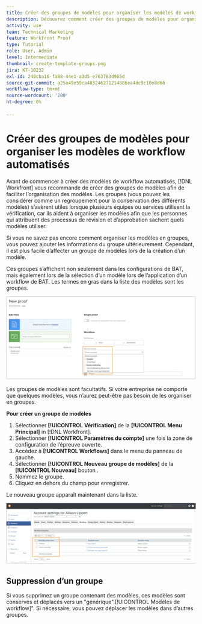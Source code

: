 ```yaml
---
title: Créer des groupes de modèles pour organiser les modèles de workflow automatisés
description: Découvrez comment créer des groupes de modèles pour organiser les modèles de workflow de vérification automatisée que vous créez.
activity: use
team: Technical Marketing
feature: Workfront Proof
type: Tutorial
role: User, Admin
level: Intermediate
thumbnail: create-template-groups.png
jira: KT-10232
exl-id: 248cba16-fa88-44e1-a3d5-e763783d965d
source-git-commit: a25a49e59ca483246271214886ea4dc9c10e8d66
workflow-type: tm+mt
source-wordcount: '280'
ht-degree: 0%

---
```


# Créer des groupes de modèles pour organiser les modèles de workflow automatisés

Avant de commencer à créer des modèles de workflow automatisés, [!DNL Workfront] vous recommande de créer des groupes de modèles afin de faciliter l’organisation des modèles. Les groupes (vous pouvez les considérer comme un regroupement pour la conservation des différents modèles) s’avèrent utiles lorsque plusieurs équipes ou services utilisent la vérification, car ils aident à organiser les modèles afin que les personnes qui attribuent des processus de révision et d’approbation sachent quels modèles utiliser.

Si vous ne savez pas encore comment organiser les modèles en groupes, vous pouvez ajouter les informations du groupe ultérieurement. Cependant, il est plus facile d’affecter un groupe de modèles lors de la création d’un modèle.

Ces groupes s’affichent non seulement dans les configurations de BAT, mais également lors de la sélection d’un modèle lors de l’application d’un workflow de BAT. Les termes en gras dans la liste des modèles sont les groupes.

![Les groupes de modèles apparaissent en gras lors de la sélection d’un modèle.](assets/proof-system-setups-template-group-show-on-upload.png)

Les groupes de modèles sont facultatifs. Si votre entreprise ne comporte que quelques modèles, vous n’aurez peut-être pas besoin de les organiser en groupes.

**Pour créer un groupe de modèles**

1. Sélectionner **[!UICONTROL Vérification]** de la **[!UICONTROL Menu Principal]** in [!DNL Workfront].
1. Sélectionner **[!UICONTROL Paramètres du compte]** une fois la zone de configuration de l’épreuve ouverte.
1. Accédez à **[!UICONTROL Workflows]** dans le menu du panneau de gauche.
1. Sélectionner **[!UICONTROL Nouveau groupe de modèles]** de la **[!UICONTROL Nouveau]** bouton .
1. Nommez le groupe.
1. Cliquez en dehors du champ pour enregistrer.

Le nouveau groupe apparaît maintenant dans la liste.

![Liste des groupes de modèles dans les configurations de workflows de BAT](assets/proof-system-setups-template-group-groups-set-up.png)

## Suppression d’un groupe

Si vous supprimez un groupe contenant des modèles, ces modèles sont conservés et déplacés vers un &quot;générique&quot;.[!UICONTROL Modèles de workflow]&quot;. Si nécessaire, vous pouvez déplacer les modèles dans d’autres groupes.

<!--
Learn More Icon
Create and manage Automated Workflow templates
-->
